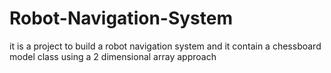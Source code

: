 # Robot-Navigation-System
it is a project to build a robot navigation system and it contain a chessboard model class using a 2 dimensional array approach

